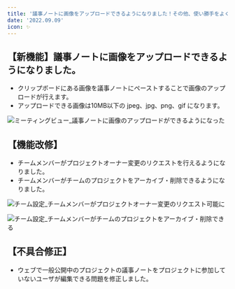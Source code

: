 ```yaml
---
title: '議事ノートに画像をアップロードできるようになりました！その他、使い勝手をよくする機能改修、バグ修正を行いました。'
date: '2022.09.09'
icon: ✨
---
```


## 【新機能】議事ノートに画像をアップロードできるようになりました。
- クリップボードにある画像を議事ノートにペーストすることで画像のアップロードが行えます。
- アップロードできる画像は10MB以下の jpeg、jpg、png、gif になります。

![ミーティングビュー_議事ノートに画像のアップロードができるようになった](https://user-images.githubusercontent.com/92074639/189566263-5971a77c-7437-4d77-a9e9-6f2ab25d4f33.png)


## 【機能改修】
- チームメンバーがプロジェクトオーナー変更のリクエストを行えるようになりました。
- チームメンバーがチームのプロジェクトをアーカイブ・削除できるようになりました。

![チーム設定_チームメンバーがプロジェクトオーナー変更のリクエスト可能に](https://user-images.githubusercontent.com/92074639/189566948-534e08cf-0114-4416-a593-7ed1a26a17e4.png)

![チーム設定_チームメンバーがチームのプロジェクトをアーカイブ・削除できる](https://user-images.githubusercontent.com/92074639/189566958-1d90294d-be1f-4ef7-9459-1c58d94c1f8e.png)


## 【不具合修正】
- ウェブで一般公開中のプロジェクトの議事ノートをプロジェクトに参加していないユーザが編集できる問題を修正しました。


